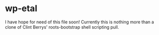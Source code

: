wp-etal
=======
I have hope for need of this file soon! Currently this is nothing more than a clone of Clint Berrys' roots-bootstrap
shell scripting pull.
